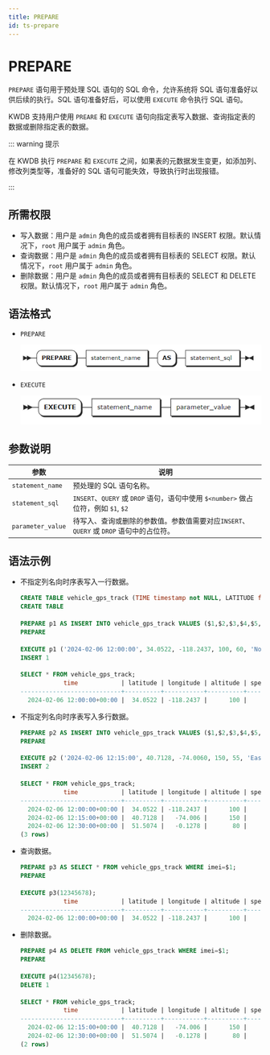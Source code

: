 ```yaml
---
title: PREPARE
id: ts-prepare
---
```


# PREPARE

`PREPARE` 语句用于预处理 SQL 语句的 SQL 命令，允许系统将 SQL 语句准备好以供后续的执行。SQL 语句准备好后，可以使用 `EXECUTE` 命令执行 SQL 语句。

KWDB 支持用户使用 `PREARE` 和 `EXECUTE` 语句向指定表写入数据、查询指定表的数据或删除指定表的数据。

::: warning 提示

在 KWDB 执行 `PREPARE` 和 `EXECUTE` 之间，如果表的元数据发生变更，如添加列、修改列类型等，准备好的 SQL 语句可能失效，导致执行时出现报错。

:::

## 所需权限

- 写入数据：用户是 `admin` 角色的成员或者拥有目标表的 INSERT 权限。默认情况下，`root` 用户属于 `admin` 角色。
- 查询数据：用户是 `admin` 角色的成员或者拥有目标表的 SELECT 权限。默认情况下，`root` 用户属于 `admin` 角色。
- 删除数据：用户是 `admin` 角色的成员或者拥有目标表的 SELECT 和 DELETE 权限。默认情况下，`root` 用户属于 `admin` 角色。

## 语法格式

- `PREPARE`

    ![](../../../static/sql-reference/JFsvb0ZvHo5YgZxpOMscCuUjnpe.png)

- `EXECUTE`

    ![](../../../static/sql-reference/HYCcb1byKoCfyFxqhJ3c3c93nwb.png)

## 参数说明

| 参数 | 说明 |
| --- | --- |
| `statement_name` | 预处理的 SQL 语句名称。|
| `statement_sql` | `INSERT`、`QUERY` 或 `DROP` 语句，语句中使用 `$<number>` 做占位符，例如 `$1`, `$2`|
| `parameter_value` | 待写入、查询或删除的参数值。参数值需要对应`INSERT`、`QUERY` 或 `DROP` 语句中的占位符。|

## 语法示例

- 不指定列名向时序表写入一行数据。

    ```sql
    CREATE TABLE vehicle_gps_track (TIME timestamp not NULL, LATITUDE float, LONGITUDE float, ALTITUDE float, SPEED float, DIRECTION varchar) TAGS (IMEI int not null) PRIMARY TAGS (IMEI);        
    CREATE TABLE

    PREPARE p1 AS INSERT INTO vehicle_gps_track VALUES ($1,$2,$3,$4,$5,$6,$7);
    PREPARE

    EXECUTE p1 ('2024-02-06 12:00:00', 34.0522, -118.2437, 100, 60, 'North', 12345678);
    INSERT 1

    SELECT * FROM vehicle_gps_track;
                time            | latitude | longitude | altitude | speed | direction |   imei
    ----------------------------+----------+-----------+----------+-------+-----------+-----------
      2024-02-06 12:00:00+00:00 |  34.0522 | -118.2437 |      100 |    60 | North     | 12345678
    ```

- 不指定列名向时序表写入多行数据。

    ```sql
    PREPARE p2 AS INSERT INTO vehicle_gps_track VALUES ($1,$2,$3,$4,$5,$6,$7),($8,$9,$10,$11,$12,$13,$14);
    PREPARE

    EXECUTE p2 ('2024-02-06 12:15:00', 40.7128, -74.0060, 150, 55, 'East', 23456789,'2024-02-06 12:30:00', 51.5074, -0.1278, 80, 70, 'West', 34567890);
    INSERT 2

    SELECT * FROM vehicle_gps_track;
                time            | latitude | longitude | altitude | speed | direction |   imei
    ----------------------------+----------+-----------+----------+-------+-----------+-----------
      2024-02-06 12:00:00+00:00 |  34.0522 | -118.2437 |      100 |    60 | North     | 12345678
      2024-02-06 12:15:00+00:00 |  40.7128 |   -74.006 |      150 |    55 | East      | 23456789
      2024-02-06 12:30:00+00:00 |  51.5074 |   -0.1278 |       80 |    70 | West      | 34567890
    (3 rows)
    ```

- 查询数据。

    ```sql
    PREPARE p3 AS SELECT * FROM vehicle_gps_track WHERE imei=$1;
    PREPARE

    EXECUTE p3(12345678);
                time            | latitude | longitude | altitude | speed | direction |   imei
    ----------------------------+----------+-----------+----------+-------+-----------+-----------
      2024-02-06 12:00:00+00:00 |  34.0522 | -118.2437 |      100 |    60 | North     | 12345678
    ```

- 删除数据。

    ```sql
    PREPARE p4 AS DELETE FROM vehicle_gps_track WHERE imei=$1;
    PREPARE

    EXECUTE p4(12345678);
    DELETE 1

    SELECT * FROM vehicle_gps_track;
                time            | latitude | longitude | altitude | speed | direction |   imei
    ----------------------------+----------+-----------+----------+-------+-----------+-----------
      2024-02-06 12:15:00+00:00 |  40.7128 |   -74.006 |      150 |    55 | East      | 23456789
      2024-02-06 12:30:00+00:00 |  51.5074 |   -0.1278 |       80 |    70 | West      | 34567890
    (2 rows)
    ```

